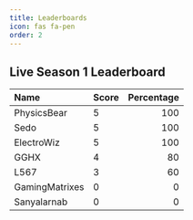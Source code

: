 ```yaml
---
title: Leaderboards
icon: fas fa-pen
order: 2
---
```



## Live Season 1 Leaderboard 

| Name                 | Score            | Percentage          |
|:---------------------|:-----------------|--------------------:|
| PhysicsBear     | 5   | 100    |
| Sedo       | 5   | 100    | 
| ElectroWiz     | 5   | 100    |
| GGHX              | 4| 80     |
| L567    | 3 | 60 |
| GamingMatrixes   | 0 | 0|
| Sanyalarnab   | 0 |0 |
